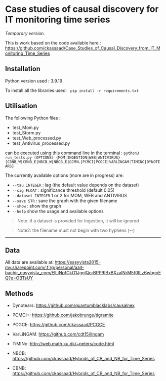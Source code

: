 # Case studies of causal discovery for IT monitoring time series


*Temporary version.*

This is work based on the code available here :  https://github.com/ckassaad/Case_Studies_of_Causal_Discovery_from_IT_Monitoring_Time_Series

## Installation

Python version used : 3.9.19

To install all the libraries used: 
``` pip install -r requirements.txt```

## Utilisation

The following Python files  : 
- test_Mom.py
- test_Storm.py
- test_Web_processed.py
- test_Antivirus_processed.py

can be executed using this command line in the terminal : 
```python3 run_tests.py [OPTIONS] {MOM|INGESTION|WEB|ANTIVIRUS} {CBNB_W|CBNB_E|NBCB_W|NBCB_E|GCMVL|PCMCI|PCGCE|VARLINGAM|TIMINO|DYNOTEARS}```

The currently available options (more are in progress) are:
- ```--tau INTEGER``` : lag (the default value depends on the dataset)
- ```--sig FLOAT```  :  significance threshold (default 0.05)
- ```--dataset INTEGER```  1 or 2 for MOM, WEB and ANTIVIRUS
- ```--save STR``` : save the graph with the given filename
- ```--show``` : show the graph
- ```--help```   show the usage and available options

> Note: if a dataset is provided for Ingestion, it will be ignored

> Note2: the filename must not begin with two hyphens (--)
____________________________________________
## Data

All data are available at: https://easyvista2015-my.sharepoint.com/:f:/g/personal/aait-bachir_easyvista_com/ElLiNpfCkO1JgglQcrBPP9IBxBXzaINrM5f0ILz6wbgoEQ?e=OBTsUY


## Methods

* Dynotears: https://github.com/quantumblacklabs/causalnex

* PCMCI+: https://github.com/jakobrunge/tigramite

* PCGCE: https://github.com/ckassaad/PCGCE

* VarLiNGAM: https://github.com/cdt15/lingam

* TiMINo: http://web.math.ku.dk/~peters/code.html

* NBCB: https://github.com/ckassaad/Hybrids_of_CB_and_NB_for_Time_Series

* CBNB: https://github.com/ckassaad/Hybrids_of_CB_and_NB_for_Time_Series
